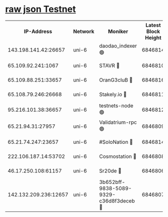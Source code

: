 [raw json Testnet](https://rpc-check.junot.stavr.tech/junot/rpc-junot-result.json)
=


<table><tr><th>IP-Address</th><th>Network</th><th>Moniker</th><th>Latest Block Height</th><th>Earliest Block Height</th><th>Catching Up</th><th>Tx Index</th><th>Voting Power</th><th>Scan Time</th></tr><tr><td>143.198.141.42:26657</td><td>uni-6</td><td>daodao_indexer 🟢</td><td>6846814</td><td>1</td><td>False</td><td>off</td><td>0</td><td>2024-01-08T09:18:24.033521280UTC</td></tr><tr><td>65.109.92.241:1067</td><td>uni-6</td><td>STAVR 🔴</td><td>6846810</td><td>1138541</td><td>False</td><td>on</td><td>6042</td><td>2024-01-08T09:18:13.736743573UTC</td></tr><tr><td>65.109.88.251:33657</td><td>uni-6</td><td>OranG3cluB 🔴</td><td>6846816</td><td>1138541</td><td>False</td><td>on</td><td>11</td><td>2024-01-08T09:18:28.481771188UTC</td></tr><tr><td>65.108.79.246:26668</td><td>uni-6</td><td>Stakely.io 🔴</td><td>6846811</td><td>1570872</td><td>False</td><td>on</td><td>1358933</td><td>2024-01-08T09:18:14.098004084UTC</td></tr><tr><td>95.216.101.38:36657</td><td>uni-6</td><td>testnets-node 🟢</td><td>6846812</td><td>1615130</td><td>False</td><td>on</td><td>0</td><td>2024-01-08T09:18:16.543985601UTC</td></tr><tr><td>65.21.94.31:27957</td><td>uni-6</td><td>Validatrium-rpc 🟢</td><td>6846809</td><td>2943363</td><td>False</td><td>on</td><td>0</td><td>2024-01-08T09:18:09.312815749UTC</td></tr><tr><td>65.21.74.247:23657</td><td>uni-6</td><td>#SoloNation 🔴</td><td>6846814</td><td>5208001</td><td>False</td><td>on</td><td>112</td><td>2024-01-08T09:18:23.152847588UTC</td></tr><tr><td>222.106.187.14:53702</td><td>uni-6</td><td>Cosmostation 🔴</td><td>6846808</td><td>5344501</td><td>False</td><td>on</td><td>110003</td><td>2024-01-08T09:18:06.846817948UTC</td></tr><tr><td>46.17.250.108:61157</td><td>uni-6</td><td>Sr20de 🔴</td><td>6846806</td><td>6419777</td><td>False</td><td>on</td><td>37</td><td>2024-01-08T09:18:01.592466160UTC</td></tr><tr><td>142.132.209.236:12657</td><td>uni-6</td><td>3b652bff-9838-5089-9329-c36d8f3deceb 🔴</td><td>6846807</td><td>6841280</td><td>False</td><td>on</td><td>157563</td><td>2024-01-08T09:18:05.459331973UTC</td></tr></table>